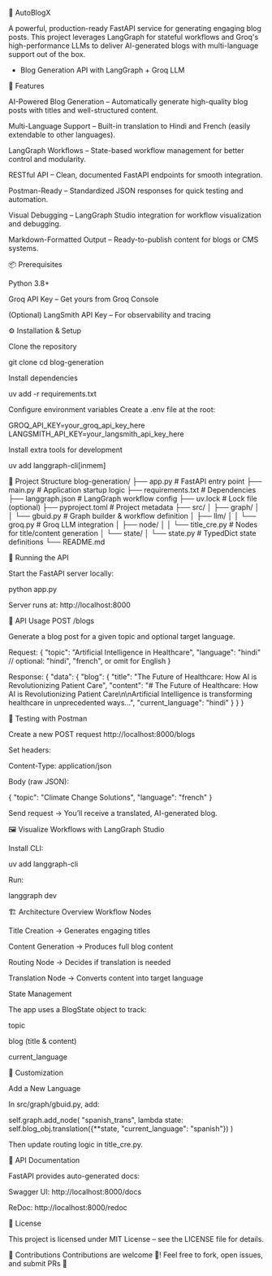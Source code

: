 📝 AutoBlogX 

A powerful, production-ready FastAPI service for generating engaging blog posts. This project leverages LangGraph for stateful workflows and Groq's high-performance LLMs to deliver AI-generated blogs with multi-language support out of the box.
- Blog Generation API with LangGraph + Groq LLM
  
🔗  Features

AI-Powered Blog Generation – Automatically generate high-quality blog posts with titles and well-structured content.

 Multi-Language Support – Built-in translation to Hindi and French (easily extendable to other languages).

LangGraph Workflows – State-based workflow management for better control and modularity.

 RESTful API – Clean, documented FastAPI endpoints for smooth integration.

 Postman-Ready – Standardized JSON responses for quick testing and automation.

 Visual Debugging – LangGraph Studio integration for workflow visualization and debugging.

 Markdown-Formatted Output – Ready-to-publish content for blogs or CMS systems.

📦 Prerequisites

Python 3.8+

Groq API Key – Get yours from Groq Console

(Optional) LangSmith API Key – For observability and tracing

⚙️ Installation & Setup

Clone the repository

git clone <your-repo-url>
cd blog-generation


Install dependencies

uv add -r requirements.txt


Configure environment variables
Create a .env file at the root:

GROQ_API_KEY=your_groq_api_key_here
LANGSMITH_API_KEY=your_langsmith_api_key_here


Install extra tools for development

uv add langgraph-cli[inmem]

📂 Project Structure
blog-generation/
├── app.py                 # FastAPI entry point
├── main.py                # Application startup logic
├── requirements.txt       # Dependencies
├── langgraph.json         # LangGraph workflow config
├── uv.lock                # Lock file (optional)
├── pyproject.toml         # Project metadata
├── src/
│   ├── graph/
│   │   └── gbuid.py       # Graph builder & workflow definition
│   ├── llm/
│   │   └── groq.py        # Groq LLM integration
│   ├── node/
│   │   └── title_cre.py   # Nodes for title/content generation
│   └── state/
│       └── state.py       # TypedDict state definitions
└── README.md

🚀 Running the API

Start the FastAPI server locally:

python app.py


Server runs at: http://localhost:8000

📡 API Usage
POST /blogs

Generate a blog post for a given topic and optional target language.

Request:
{
  "topic": "Artificial Intelligence in Healthcare",
  "language": "hindi"   // optional: "hindi", "french", or omit for English
}

Response:
{
  "data": {
    "blog": {
      "title": "The Future of Healthcare: How AI is Revolutionizing Patient Care",
      "content": "# The Future of Healthcare: How AI is Revolutionizing Patient Care\n\nArtificial Intelligence is transforming healthcare in unprecedented ways...",
      "current_language": "hindi"
    }
  }
}

🧪 Testing with Postman

Create a new POST request
http://localhost:8000/blogs

Set headers:

Content-Type: application/json


Body (raw JSON):

{
  "topic": "Climate Change Solutions",
  "language": "french"
}


Send request → You’ll receive a translated, AI-generated blog.

🖼️ Visualize Workflows with LangGraph Studio

Install CLI:

uv add langgraph-cli


Run:

langgraph dev


🏗️ Architecture Overview
Workflow Nodes

Title Creation → Generates engaging titles

Content Generation → Produces full blog content

Routing Node → Decides if translation is needed

Translation Node → Converts content into target language

State Management

The app uses a BlogState object to track:

topic

blog (title & content)

current_language

🔧 Customization

Add a New Language

In src/graph/gbuid.py, add:

self.graph.add_node(
  "spanish_trans",
  lambda state: self.blog_obj.translation({**state, "current_language": "spanish"})
)


Then update routing logic in title_cre.py.

📖 API Documentation

FastAPI provides auto-generated docs:

Swagger UI: http://localhost:8000/docs

ReDoc: http://localhost:8000/redoc

📜 License

This project is licensed under MIT License – see the LICENSE file for details.

🤝 Contributions
Contributions are welcome 🎉! Feel free to fork, open issues, and submit PRs 🚀
